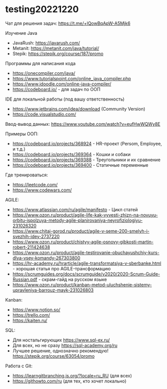 # testing20221220

Чат для решения задач: https://t.me/+lQowBqApW-A5Mjk6

Изучение Java
* JavaRush: https://javarush.com/
* Metanit: https://metanit.com/java/tutorial/
* Stepik: https://stepik.org/course/187/promo

Программы для написания кода
* https://onecompiler.com/java/
* https://www.tutorialspoint.com/online_java_compiler.php
* https://www.jdoodle.com/online-java-compiler/
* https://codeboard.io/ - для задач по ООП

IDE для локальной работы (под вашу ответственность)
* https://www.jetbrains.com/idea/download (Community Version)
* https://code.visualstudio.com/

Ввод-вывод данных:
https://www.youtube.com/watch?v=eufHwWQWy8E

Примеры ООП:
* https://codeboard.io/projects/368924 - HR-проект (Persom, Employee, и т.д.)
* https://codeboard.io/projects/369364 - Кошки и собаки
* https://codeboard.io/projects/369388 - Треугольники и их сравнение
* https://codeboard.io/projects/369400 - Статичные переменные

Где тренироваться:
* https://leetcode.com/
* https://www.codewars.com/

AGILE:
* https://www.atlassian.com/ru/agile/manifesto - Цикл статей
* https://www.ozon.ru/product/agile-life-kak-vyvesti-zhizn-na-novuyu-orbitu-ispolzuya-metody-agile-planirovaniya-neyrofiziologiyu-231026320
* https://www.chitai-gorod.ru/product/agile-v-seme-200-smelyh-i-svezhih-idey-2737220
* https://www.ozon.ru/product/chistyy-agile-osnovy-gibkosti-martin-robert-211424638
* https://www.ozon.ru/product/agile-testirovanie-obuchayushchiy-kurs-dlya-vsey-komandy-267303800
* https://hr-academy.ru/hrarticle/agile-transformatsiya-v-sberbanke.html - хорошая статья про AGILE-трансформацию
* https://scrumguides.org/docs/scrumguide/v2020/2020-Scrum-Guide-Russian.pdf - скрам-гайд на русском языке
* https://www.ozon.ru/product/kanban-metod-uluchshenie-sistemy-upravleniya-barrouz-mayk-231026803

Kanban:
* https://www.notion.so/
* https://trello.com/
* https://kaiten.ru/

SQL:
* Для ностальгирующих https://www.sql-ex.ru/
* Для всех, но не сразу https://sql-academy.org/ru
* Лучшее решение, однозначно рекомендую! https://stepik.org/course/63054/promo

Работа с Git:
* https://learngitbranching.js.org/?locale=ru_RU (для всех)
* https://githowto.com/ru (для тех, кто хочет локально)

